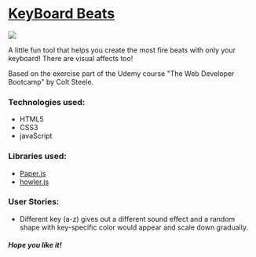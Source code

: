<h1><a href="https://freda997.github.io/keyboard-beats/"><strong>KeyBoard Beats</strong></a></h1>
<img src="https://media.giphy.com/media/MCdiauJNOHb2uxIzqI/giphy.gif">
<br>
<p>A little fun tool that helps you create the most fire beats with only your keyboard! There are visual affects too!</p>
<p>Based on the exercise part of the Udemy course "The Web Developer Bootcamp" by Colt Steele.</p>
<h3>Technologies used: </h3>
<ul>
	<li>HTML5</li>
	<li>CSS3</li>
	<li>javaScript </li>
</ul>
<h3>Libraries used: </h3>
<ul>
	<li><a href="http://paperjs.org/"> Paper.js</a></li>
	<li><a href="https://howlerjs.com/"> howler.js</a></li>
</ul>

<h3>User Stories: </h3>
<ul>
  <li> Different key (a-z) gives out a different sound effect and a random shape with key-specific color would appear and scale down gradually. 
</ul>

<h5>Hope you like it!</h5>
